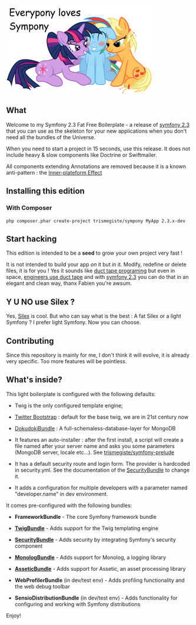 ![Bronyspeak](./app/Resources/doc/img/sympony.png)

## What

Welcome to my Symfony 2.3 Fat Free Boilerplate - a release of [symfony 2.3][5]
that you can use as the skeleton for your new applications when
you don't need all the bundles of the Universe.

When you need to start a project in 15 seconds, use this release.
It does not include heavy & slow components like Doctrine or Swiftmailer.

All components extending Annotations are removed because it is a known
anti-pattern : the [Inner-plateform Effect][16]

## Installing this edition

### With Composer

    php composer.phar create-project trismegiste/sympony MyApp 2.3.x-dev

## Start hacking
This edition is intended to be a **seed** to grow your own project very fast !

It is not intended to build your app *on* it but *in* it. Modify, redefine or delete
files, it is for you ! Yes it sounds like [duct tape programing][19] but even
in space, [engineers use duct tape][20] and with [symfony 2.3][5]
you can do that in an elegant and clean way, thanx Fabien you're awsum.

## Y U NO use Silex ?
Yes, [Silex][7] is cool. But who can say what is the best : A fat Silex or a light
Symfony ? I prefer light Symfony. Now you can choose.

## Contributing
Since this repository is mainly for me, I don't think it will evolve, it is already
very specific. Too more features will be pointless.

## What's inside?

This light boilerplate is configured with the following defaults:

  * Twig is the only configured template engine;

  * [Twitter Bootstrap][17] : default for the base twig, we are in 21st century now

  * [DokudokiBundle][18] : A full-schemaless-database-layer for MongoDB

  * It features an auto-installer : after the first install, a script will
    create a file named after your server name
    and asks you some parameters (MongoDB server, locale etc...). 
    See [trismegiste/symfony-prelude][14]

  * It has a default security route and login form. The provider is hardcoded in security.yml.
    See the documentation of the [SecurityBundle][9] to change it.

  * It adds a configuration for multiple developers with a parameter
    named "developer.name" in dev environment.

It comes pre-configured with the following bundles:

  * **FrameworkBundle** - The core Symfony framework bundle

  * [**TwigBundle**][8] - Adds support for the Twig templating engine

  * [**SecurityBundle**][9] - Adds security by integrating Symfony's security
    component

  * [**MonologBundle**][11] - Adds support for Monolog, a logging library

  * [**AsseticBundle**][12] - Adds support for Assetic, an asset processing
    library

  * **WebProfilerBundle** (in dev/test env) - Adds profiling functionality and
    the web debug toolbar

  * **SensioDistributionBundle** (in dev/test env) - Adds functionality for
    configuring and working with Symfony distributions


Enjoy!

[1]:  http://symfony.com/doc/2.3/book/installation.html
[2]:  http://getcomposer.org/
[3]:  http://symfony.com/download
[4]:  http://symfony.com/doc/2.3/quick_tour/the_big_picture.html
[5]:  http://symfony.com/doc/2.3/index.html
[6]:  http://symfony.com/doc/2.3/bundles/SensioFrameworkExtraBundle/index.html
[7]:  http://symfony.com/doc/2.3/book/doctrine.html
[8]:  http://symfony.com/doc/2.3/book/templating.html
[9]:  http://symfony.com/doc/2.3/book/security.html
[10]: http://symfony.com/doc/2.3/cookbook/email.html
[11]: http://symfony.com/doc/2.3/cookbook/logging/monolog.html
[12]: http://symfony.com/doc/2.3/cookbook/assetic/asset_management.html
[13]: http://symfony.com/doc/2.3/bundles/SensioGeneratorBundle/index.html
[14]: https://github.com/Trismegiste/symfony-prelude
[16]: http://en.wikipedia.org/wiki/Inner-platform_effect
[17]: http://twitter.github.com/bootstrap/
[18]: https://github.com/Trismegiste/DokudokiBundle
[19]: http://www.joelonsoftware.com/items/2009/09/23.html
[20]: http://www.universetoday.com/13794/the-best-engineering-tool-in-space-duct-tape/
